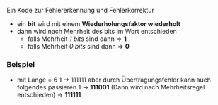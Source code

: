 Ein Kode zur Fehlererkennung und Fehlerkorrektur 
- ein **bit** wird mit einem **Wiederholungsfaktor wiederholt**
- dann wird nach Mehrheit des bits im Wort entschieden 
	- falls Mehrheit *1 bits* sind dann => **1**  
	- falls Mehrheit *0 bits* sind dann => **0**  

### Beispiel
- mit Lange = 6
1 -> 111111       aber durch Übertragungsfehler kann auch folgendes passieren
1 -> **111001**     (Dann wird nach Mehrheitsregel entschieden) -> **111111**


